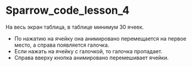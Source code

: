 # Sparrow_code_lesson_4


На весь экран таблица, в таблице минимум 30 ячеек.

- По нажатию на ячейку она анимировано перемещается на первое место, а справа появляется галочка.
- Если нажать на ячейку с галочкой, то галочка пропадает.
- Справа вверху кнопка анимировано перемешивает ячейки.
